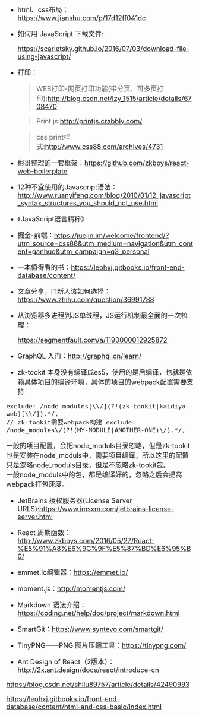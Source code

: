 <font size=4>


- html、css布局：https://www.jianshu.com/p/17d12ff041dc

- 如何用 JavaScript 下载文件:

    https://scarletsky.github.io/2016/07/03/download-file-using-javascript/

- 打印：

    > WEB打印-网页打印功能(带分页、可多页打印):http://blog.csdn.net/lzy_1515/article/details/6708470

    > Print.js:http://printjs.crabbly.com/
    
    > css print样式:http://www.css88.com/archives/4731
    
- 彬哥整理的一套框架：https://github.com/zkboys/react-web-boilerplate

- 12种不宜使用的Javascript语法：http://www.ruanyifeng.com/blog/2010/01/12_javascript_syntax_structures_you_should_not_use.html

- 《JavaScript语言精粹》

- 掘金-前端：https://juejin.im/welcome/frontend/?utm_source=css88&utm_medium=navigation&utm_content=ganhuo&utm_campaign=q3_personal

- 一本值得看的书：https://leohxj.gitbooks.io/front-end-database/content/

- 文章分享，IT新人该如何选择：https://www.zhihu.com/question/36991788

- 从浏览器多进程到JS单线程，JS运行机制最全面的一次梳理：
  
   https://segmentfault.com/a/1190000012925872

- GraphQL 入门：http://graphql.cn/learn/
 
- zk-tookit 本身没有编译成es5，使用的是后编译，也就是依赖具体项目的编译环境，具体的项目的webpack配置需要支持  
```
exclude: /node_modules[\\/](?!(zk-tookit|kaidiya-web)[\\/]).*/, 
// zk-tookit需要webpack构建 exclude: /node_modules\/(?!(MY-MODULE|ANOTHER-ONE)\/).*/,
```
   一般的项目配置，会把node_moduls目录忽略，但是zk-tookit也是安装在node_moduls中，需要项目编译，所以这里的配置只是忽略node_moduls目录，但是不忽略zk-tookit包。  
   一般node_moduls中的包，都是编译好的，忽略之后会提高webpack打包速度。

- JetBrains 授权服务器(License Server URLS):https://www.imsxm.com/jetbrains-license-server.html

- React 周期函数：http://www.zkboys.com/2016/05/27/React-%E5%91%A8%E6%9C%9F%E5%87%BD%E6%95%B0/ 

- emmet.io编辑器：https://emmet.io/

- moment.js：http://momentjs.com/

- Markdown 语法介绍：https://coding.net/help/doc/project/markdown.html

- SmartGit：https://www.syntevo.com/smartgit/

- TinyPNG——PNG 图片压缩工具：https://tinypng.com/

- Ant Design of React（2版本）：http://2x.ant.design/docs/react/introduce-cn







https://blog.csdn.net/shilu89757/article/details/42490993

https://leohxj.gitbooks.io/front-end-database/content/html-and-css-basic/index.html



</font>
